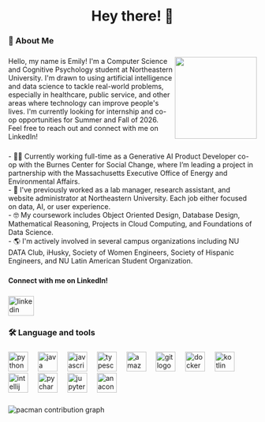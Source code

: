 <h1 align="center">Hey there! 👋</h1>

###

<h3 align="left">🌷 About Me</h3>

###

<img align="right" height="166" src="https://i.pinimg.com/1200x/d7/2e/da/d72edae65880fe685e4120af28735cac.jpg"  />

###

<p align="left">Hello, my name is Emily! I'm a Computer Science and Cognitive Psychology student at Northeastern University. I'm drawn to using artificial intelligence and data science to tackle real-world problems, especially in healthcare, public service, and other areas where technology can improve people's lives. I'm currently looking for internship and co-op opportunities for Summer and Fall of 2026. Feel free to reach out and connect with me on LinkedIn!</p>

###

<p align="left">- 👩‍💼 Currently working full-time as a Generative AI Product Developer co-op with the Burnes Center for Social Change, where I’m leading a project in partnership with the Massachusetts Executive Office of Energy and Environmental Affairs.<br>- 💼 I've previously worked as a lab manager, research assistant, and website administrator at Northeastern University. Each job either focused on data, AI, or user experience.<br>- 🤓 My coursework includes Object Oriented Design, Database Design, Mathematical Reasoning, Projects in Cloud Computing, and Foundations of Data Science.<br>- 🌎 I'm actively involved in several campus organizations including NU DATA Club, iHusky, Society of Women Engineers, Society of Hispanic Engineers, and NU Latin American Student Organization.</p>

###

<h4 align="left">Connect with me on LinkedIn!</h4>

###

<div align="left">
  <a href="www.linkedin.com/in/emily-inga" target="_blank">
    <img src="https://raw.githubusercontent.com/maurodesouza/profile-readme-generator/master/src/assets/icons/social/linkedin/default.svg" width="52" height="40" alt="linkedin logo"  />
  </a>
</div>

###

<h3 align="left">🛠 Language and tools</h3>

###

<div align="left">
  <img src="https://cdn.jsdelivr.net/gh/devicons/devicon/icons/python/python-original.svg" height="40" alt="python logo"  />
  <img width="12" />
  <img src="https://cdn.jsdelivr.net/gh/devicons/devicon/icons/java/java-original.svg" height="40" alt="java logo"  />
  <img width="12" />
  <img src="https://cdn.jsdelivr.net/gh/devicons/devicon/icons/javascript/javascript-original.svg" height="40" alt="javascript logo"  />
  <img width="12" />
  <img src="https://cdn.jsdelivr.net/gh/devicons/devicon/icons/typescript/typescript-original.svg" height="40" alt="typescript logo"  />
  <img width="12" />
  <img src="https://cdn.jsdelivr.net/gh/devicons/devicon/icons/amazonwebservices/amazonwebservices-line-wordmark.svg" height="40" alt="amazonwebservices logo"  />
  <img width="12" />
  <img src="https://cdn.jsdelivr.net/gh/devicons/devicon/icons/git/git-original.svg" height="40" alt="git logo"  />
  <img width="12" />
  <img src="https://cdn.jsdelivr.net/gh/devicons/devicon/icons/docker/docker-original.svg" height="40" alt="docker logo"  />
  <img width="12" />
  <img src="https://cdn.jsdelivr.net/gh/devicons/devicon/icons/kotlin/kotlin-original.svg" height="40" alt="kotlin logo"  />
  <img width="12" />
  <img src="https://cdn.jsdelivr.net/gh/devicons/devicon/icons/intellij/intellij-original.svg" height="40" alt="intellij logo"  />
  <img width="12" />
  <img src="https://cdn.jsdelivr.net/gh/devicons/devicon/icons/pycharm/pycharm-original.svg" height="40" alt="pycharm logo"  />
  <img width="12" />
  <img src="https://cdn.jsdelivr.net/gh/devicons/devicon/icons/jupyter/jupyter-original.svg" height="40" alt="jupyter logo"  />
  <img width="12" />
  <img src="https://cdn.jsdelivr.net/gh/devicons/devicon/icons/anaconda/anaconda-original.svg" height="40" alt="anaconda logo"  />
</div>

###

<picture>
  <source media="(prefers-color-scheme: dark)" srcset="https://raw.githubusercontent.com/emilycs26/emilycs26/output/pacman-contribution-graph-dark.svg">
  <source media="(prefers-color-scheme: light)" srcset="https://raw.githubusercontent.com/emilycs26/emilycs26/output/pacman-contribution-graph.svg">
  <img alt="pacman contribution graph" src="https://raw.githubusercontent.com/emilycs26/emilycs26/output/pacman-contribution-graph.svg">
</picture>

###
